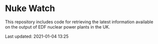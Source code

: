 # Nuke Watch

This repository includes code for retrieving the latest information available on the output of EDF nuclear power plants in the UK.

Last updated: 2021-01-04 13:25